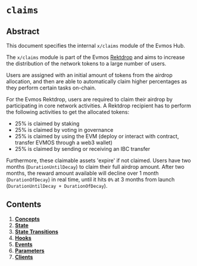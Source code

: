 <!--
order: 0
title: "Claims Overview"
parent:
  title: "claims"
-->

# `claims`

## Abstract

This document specifies the internal `x/claims` module of the Evmos Hub.

The `x/claims` module is part of the Evmos
[Rektdrop](https://evmos.blog/the-evmos-rektdrop-abbe931ba823) and aims to
increase the distribution of the network tokens to a large number of users.

Users are assigned with an initial amount of tokens from the airdrop allocation,
and then are able to automatically claim higher percentages as they perform
certain tasks on-chain.

For the Evmos Rektdrop, users are required to claim their airdrop by
participating in core network activities. A Rektdrop recipient has to perform
the following activities to get the allocated tokens:

- 25% is claimed by staking
- 25% is claimed by voting in governance
- 25% is claimed by using the EVM (deploy or interact with contract, transfer
  EVMOS through a web3 wallet)
- 25% is claimed by sending or receiving an IBC transfer

Furthermore, these claimable assets 'expire' if not claimed. Users have two
months (`DurationUntilDecay`) to claim their full airdrop amount. After two
months, the reward amount available will decline over 1 month
(`DurationOfDecay`) in real time, until it hits `0%` at 3 months from launch
(`DurationUntilDecay + DurationOfDecay`).

## Contents

1. **[Concepts](01\_concepts.md)**
2. **[State](02\_state.md)**
3. **[State Transitions](03\_state_transitions.md)**
4. **[Hooks](04\_hooks.md)**
5. **[Events](05\_events.md)**
6. **[Parameters](06\_parameters.md)**
7. **[Clients](07\_clients.md)**
